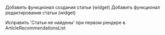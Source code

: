 Добавить функционал создания статьи (widget)
Добавить функционал редактирования статьи (widget)

Исправить 'Статьи не найдены' при первом рендере в ArticleRecommendationsList
